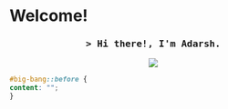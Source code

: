  # Welcome!

<h3 align="center"><samp>&gt; Hi there!, I'm Adarsh.</samp></h3>
    
<p align="center">
  <img src="https://capsule-render.vercel.app/api?type=waving&color=gradient&height=75&section=footer&width=100"/>
</p>

```css
#big-bang::before { 
content: "";
}
```
